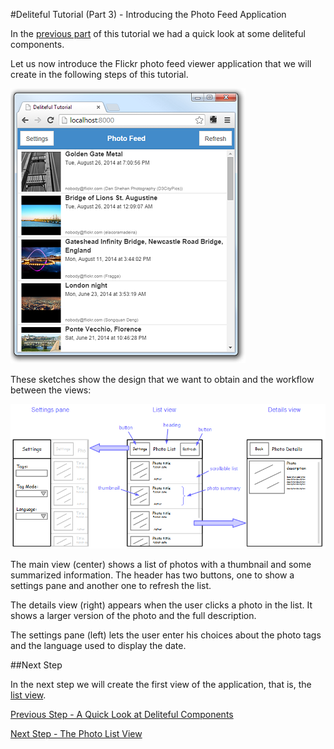 #Deliteful Tutorial (Part 3) - Introducing the Photo Feed Application

In the [previous part](Part_2_Quick_Look.html) of this tutorial we had a quick look at some deliteful components.

Let us now introduce the Flickr photo feed viewer application that we will create in the following steps of this
tutorial.

![Flickr Photo Feed App](images/final.png)

These sketches show the design that we want to obtain and the workflow between the views:

![Design Sketch](images/sketch.png)

The main view (center) shows a list of photos with a thumbnail and some summarized information. The header has two
buttons, one to show a settings pane and another one to refresh the list.

The details view (right) appears when the user clicks a photo in the list. It shows a larger version of the photo and
 the full description.

 The settings pane (left) lets the user enter his choices about the photo tags and the language used to display the
 date.

##Next Step

In the next step we will create the first view of the application, that is, the [list view](Part_4_List_View.html).

[Previous Step - A Quick Look at Deliteful Components](Part_2_Quick_Look.html)

[Next Step - The Photo List View](Part_4_List_View.html)
